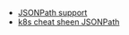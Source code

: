 - [JSONPath support](https://kubernetes.io/docs/reference/kubectl/jsonpath/)
- [k8s cheat sheen JSONPath](https://kubernetes.io/docs/reference/kubectl/cheatsheet/#kubectl-context-and-configuration)
